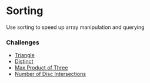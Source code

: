 # Sorting
Use sorting to speed up array manipulation and querying

### Challenges
* [Triangle]()
* [Distinct]()
* [Max Product of Three]()
* [Number of Disc Intersections]()
